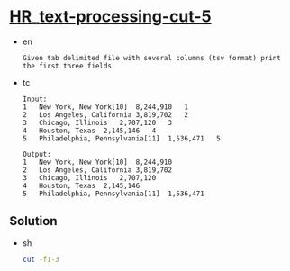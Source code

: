 # [HR_text-processing-cut-5](https://www.hackerrank.com/challenges/text-processing-cut-5)

* en

  ```en
  Given tab delimited file with several columns (tsv format) print the first three fields
  ```

* tc

  ```tc
  Input:
  1   New York, New York[10]  8,244,910   1
  2   Los Angeles, California 3,819,702   2
  3   Chicago, Illinois   2,707,120   3
  4   Houston, Texas  2,145,146   4
  5   Philadelphia, Pennsylvania[11]  1,536,471   5

  Output:
  1   New York, New York[10]  8,244,910
  2   Los Angeles, California 3,819,702
  3   Chicago, Illinois   2,707,120
  4   Houston, Texas  2,145,146
  5   Philadelphia, Pennsylvania[11]  1,536,471
  ```

## Solution

* sh

  ```sh
  cut -f1-3
  ```
